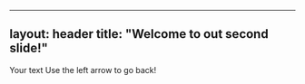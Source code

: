 

---

layout: **header**
title: "Welcome to out second slide!"
---
Your text
Use the left arrow to go back!
